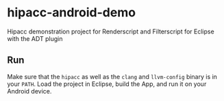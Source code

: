 # hipacc-android-demo
Hipacc demonstration project for Renderscript and Filterscript for Eclipse with the ADT plugin

## Run ##

Make sure that the `hipacc` as well as the `clang` and `llvm-config` binary is in your `PATH`.
Load the project in Eclipse, build the App, and run it on your Android device.
